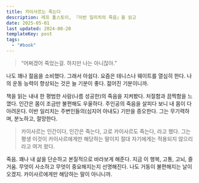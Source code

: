 ```yaml
---
title: 카이사르는 죽는다
description: 레프 톨스토이, 『이반 일리치의 죽음』을 읽고
date: 2025-05-01
last updated: 2024-08-20
templateKey: post
tags:
  - "#book"
---
```


> “어쩌겠어 죽었는걸. 하지만 나는 아니잖아.”

나도 꽤나 젊음을 소비했다. 그래서 아쉽다. 요즘은 테니스나 웨이트를 열심히 한다. 나의 운동 능력이 향상되는 것은 늘 기분이 좋다. 젊어진 기분이니까.

책을 읽는 내내 한 평범한 사람(나름 성공한)의 죽음을 지켜봤다. 처절함과 끔찍함을 느꼈다. 인간은 몸이 조금만 불편해도 우울하다. 주인공의 죽음을 살피다 보니 내 몸이 다 아려온다. 이반 일리치는 주변인들의(심지어 아내도) 기만을 증오한다. 그는 무기력하며, 분노하고, 절망한다.

> 카이사르는 인간이다, 인간은 죽는다, 고로 카이사르도 죽는다, 라고 했다. 그는 평생 이것이 카이사르에게만 해당하는 말이지 절대 자기에게는 적용되지 않으리라고 여겨 왔다.

죽음. 꽤나 내 삶을 단순하고 본질적으로 바라보게 해준다. 지금 이 행복, 고통, 고뇌, 즐거움. 무엇이 사소하고 무엇이 중요해지는지 선명해진다. 나도 거동이 불편해지는 날이 오겠지. 카이사르에게만 해당하는 말이 아니니까.